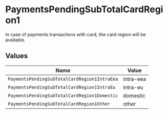 # PaymentsPendingSubTotalCardRegion1

In case of payments transactions with card, the card region will be available.


## Values

| Name                                         | Value                                        |
| -------------------------------------------- | -------------------------------------------- |
| `PaymentsPendingSubTotalCardRegion1IntraEea` | intra-eea                                    |
| `PaymentsPendingSubTotalCardRegion1IntraEu`  | intra-eu                                     |
| `PaymentsPendingSubTotalCardRegion1Domestic` | domestic                                     |
| `PaymentsPendingSubTotalCardRegion1Other`    | other                                        |